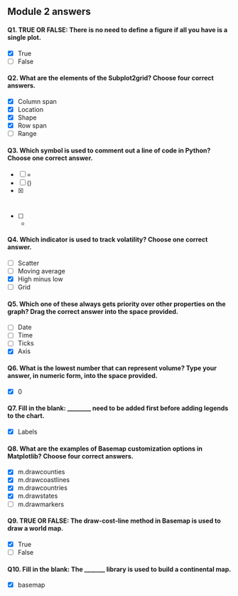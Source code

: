 ## Module 2 answers

#### Q1. TRUE OR FALSE: There is no need to define a figure if all you have is a single plot.
- [x] True
- [ ] False

#### Q2. What are the elements of the Subplot2grid? Choose four correct answers.
- [x] Column span
- [x] Location
- [x] Shape
- [x] Row span
- [ ] Range

#### Q3. Which symbol is used to comment out a line of code in Python? Choose one correct answer.
- [ ] =
- [ ] ()
- [x] #
- [ ] +

#### Q4. Which indicator is used to track volatility? Choose one correct answer.
- [ ] Scatter
- [ ] Moving average
- [x] High minus low
- [ ] Grid

#### Q5. Which one of these always gets priority over other properties on the graph? Drag the correct answer into the space provided.
- [ ] Date
- [ ] Time
- [ ] Ticks
- [x] Axis

#### Q6. What is the lowest number that can represent volume? Type your answer, in numeric form, into the space provided.
- [x] 0

#### Q7. Fill in the blank: ________ need to be added first before adding legends to the chart.
- [x] Labels

#### Q8. What are the examples of Basemap customization options in Matplotlib? Choose four correct answers.
- [x] m.drawcounties
- [x] m.drawcoastlines
- [x] m.drawcountries
- [x] m.drawstates
- [ ] m.drawmarkers

#### Q9. TRUE OR FALSE: The draw-cost-line method in Basemap is used to draw a world map.
- [x] True
- [ ] False

#### Q10. Fill in the blank: The _______ library is used to build a continental map.
- [x] basemap
